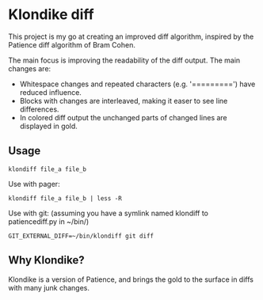 # Klondike diff

This project is my go at creating an improved diff algorithm, inspired by the Patience diff algorithm of Bram Cohen.

The main focus is improving the readability of the diff output. The main changes are:

- Whitespace changes and repeated characters (e.g. '=========') have reduced influence.
- Blocks with changes are interleaved, making it easer to see line differences.
- In colored diff output the unchanged parts of changed lines are displayed in gold.

## Usage

    klondiff file_a file_b

Use with pager:

    klondiff file_a file_b | less -R

Use with git: (assuming you have a symlink named klondiff to patiencediff.py in ~/bin/)

    GIT_EXTERNAL_DIFF=~/bin/klondiff git diff

## Why Klondike?

Klondike is a version of Patience, and brings the gold to the surface in diffs with many junk changes.

